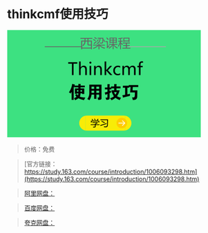 # thinkcmf使用技巧

![img](../../../assets/study163/free/2e42890f-29c6-4aec-921e-a8849ee41744.png)

> 价格：免费

> [官方链接：https://study.163.com/course/introduction/1006093298.htm](https://study.163.com/course/introduction/1006093298.htm)

> [阿里网盘：]()

> [百度网盘：]()

> [夸克网盘：]()
